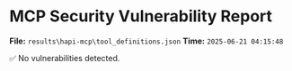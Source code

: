 # MCP Security Vulnerability Report
**File:** `results\hapi-mcp\tool_definitions.json`
**Time:** `2025-06-21 04:15:48`

✅ No vulnerabilities detected.